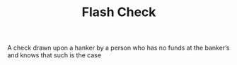 ---
title: Flash Check
letter: F
permalink: "/definitions/bld-flash-check.html"
body: A check drawn upon a hanker by a person who has no funds at the banker’s and
  knows that such is the case
published_at: '2018-07-07'
source: Black's Law Dictionary 2nd Ed (1910)
layout: post
---